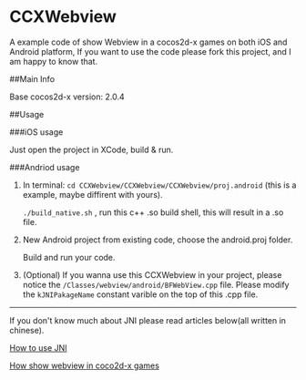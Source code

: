 CCXWebview
==========

A example code of show Webview in a cocos2d-x games on both iOS and Android platform, 
If you want to use the code please fork this project, and I am happy to know that.

##Main Info

Base cocos2d-x version: 2.0.4

##Usage

###iOS usage

Just open the project in XCode, build & run.

###Andriod usage

1. In terminal: 
	`cd CCXWebview/CCXWebview/CCXWebview/proj.android`
	(this is a example, maybe diffirent with yours).
	
	`./build_native.sh`	, run this c++ .so build shell, this will result in a .so file.
	
2. New Android project from existing code, choose the android.proj folder.
	
	Build and run your code.

3. (Optional) If you wanna use this CCXWebview in your project, please notice the `/Classes/webview/android/BFWebView.cpp` file. Please modify the `kJNIPakageName` constant varible on the top of this .cpp file.

---
If you don't know much about JNI please read articles below(all written in chinese).

[How to use JNI](http://go3k.org/?p=49)


[How show webview in coco2d-x games](http://go3k.org/?p=30)
